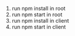 1) run npm install  in root
2) run npm start in root
3) run npm install in client
4) run npm start in client